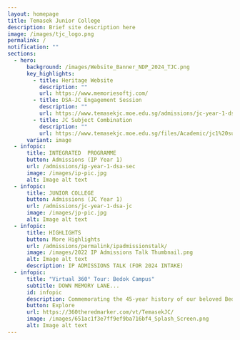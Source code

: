 ```yaml
---
layout: homepage
title: Temasek Junior College
description: Brief site description here
image: /images/tjc_logo.png
permalink: /
notification: ""
sections:
  - hero:
      background: /images/Website_Banner_NDP_2024_TJC.png
      key_highlights:
        - title: Heritage Website
          description: ""
          url: https://www.memoriesoftj.com/
        - title: DSA-JC Engagement Session
          description: ""
          url: https://www.temasekjc.moe.edu.sg/admissions/jc-year-1-dsa-jc/
        - title: JC Subject Combination
          description: ""
          url: https://www.temasekjc.moe.edu.sg/files/Academic/jc1%20subject%20combination%20(2024)_update.pdf
      variant: image
  - infopic:
      title: INTEGRATED  PROGRAMME
      button: Admissions (IP Year 1)
      url: /admissions/ip-year-1-dsa-sec
      image: /images/ip-pic.jpg
      alt: Image alt text
  - infopic:
      title: JUNIOR COLLEGE
      button: Admissions (JC Year 1)
      url: /admissions/jc-year-1-dsa-jc
      image: /images/jp-pic.jpg
      alt: Image alt text
  - infopic:
      title: HIGHLIGHTS
      button: More Highlights
      url: /admissions/permalink/ipadmissionstalk/
      image: /images/2022 IP Admissions Talk Thumbnail.png
      alt: Image alt text
      description: IP ADMISSIONS TALK (FOR 2024 INTAKE)
  - infopic:
      title: "Virtual 360° Tour: Bedok Campus"
      subtitle: DOWN MEMORY LANE...
      id: infopic
      description: Commemorating the 45-year history of our beloved Bedok campus
      button: Explore
      url: https://360theredmarker.com/vt/TemasekJC/
      image: /images/651ac1f3e7ff9ef9ba716bf4_Splash_Screen.png
      alt: Image alt text
---
```

